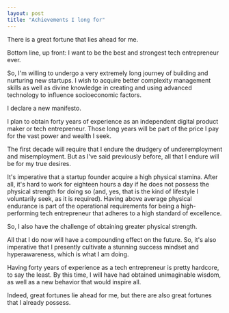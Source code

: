 ```yaml
---
layout: post
title: "Achievements I long for"
---
```


There is a great fortune that lies ahead for me.

Bottom line, up front: I want to be the best and strongest tech entrepreneur ever.

So, I'm willing to undergo a very extremely long journey of building and nurturing new startups. I wish to acquire better complexity management skills as well as divine knowledge in creating and using advanced technology to influence socioeconomic factors.

I declare a new manifesto.

I plan to obtain forty years of experience as an independent digital product maker or tech entrepreneur. Those long years will be part of the price I pay for the vast power and wealth I seek.

The first decade will require that I endure the drudgery of underemployment and misemployment. But as I've said previously before, all that I endure will be for my true desires.

It's imperative that a startup founder acquire a high physical stamina. After all, it's hard to work for eighteen hours a day if he does not possess the physical strength for doing so (and, yes, that is the kind of lifestyle I voluntarily seek, as it is required). Having above average physical endurance is part of the operational requirements for being a high-performing tech entrepreneur that adheres to a high standard of excellence.

So, I also have the challenge of obtaining greater physical strength.

All that I do now will have a compounding effect on the future. So, it's also imperative that I presently cultivate a stunning success mindset and hyperawareness, which is what I am doing.

Having forty years of experience as a tech entrepreneur is pretty hardcore, to say the least. By this time, I will have had obtained unimaginable wisdom, as well as a new behavior that would inspire all.

Indeed, great fortunes lie ahead for me, but there are also great fortunes that I already possess.